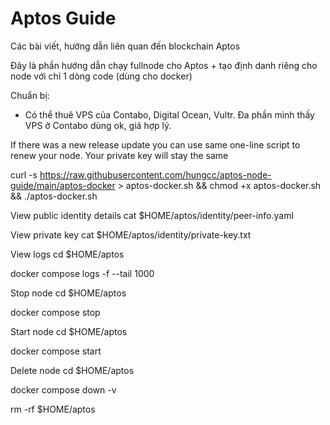 # Aptos Guide
Các bài viết, hướng dẫn liên quan đến blockchain Aptos

Đây là phần hướng dẫn chạy fullnode cho Aptos + tạo định danh riêng cho node với chỉ 1 dòng code (dùng cho docker)

Chuẩn bị:
- Có thể thuê VPS của Contabo, Digital Ocean, Vultr. Đa phần mình thấy VPS ở Contabo dùng ok, giá hợp lý.

If there was a new release update you can use same one-line script to renew your node. Your private key will stay the same

curl -s https://raw.githubusercontent.com/hungcc/aptos-node-guide/main/aptos-docker > aptos-docker.sh && chmod +x aptos-docker.sh && ./aptos-docker.sh

View public identity details
cat $HOME/aptos/identity/peer-info.yaml

View private key
cat $HOME/aptos/identity/private-key.txt

View logs
cd $HOME/aptos

docker compose logs -f --tail 1000

Stop node
cd $HOME/aptos

docker compose stop

Start node
cd $HOME/aptos

docker compose start

Delete node
cd $HOME/aptos

docker compose down -v

rm -rf $HOME/aptos
